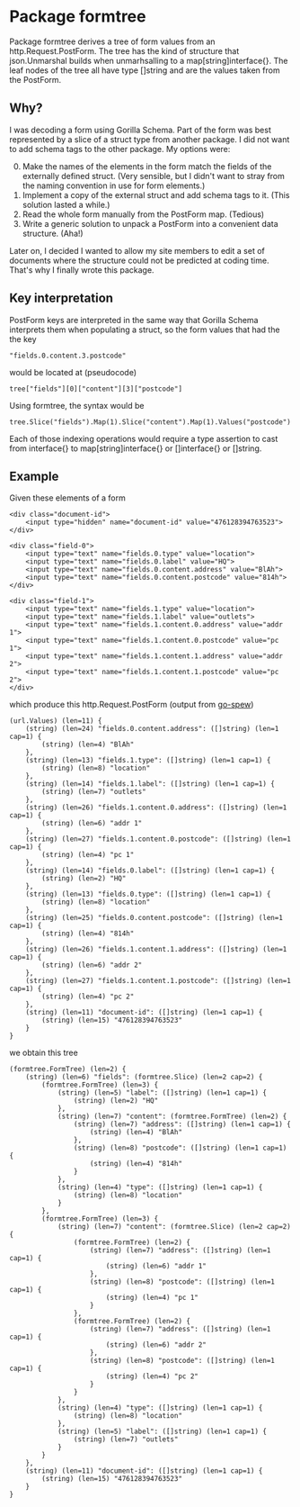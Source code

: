 # Package formtree

Package formtree derives a tree of form values from an http.Request.PostForm.
The tree has the kind of structure that json.Unmarshal builds when
unmarhsalling to a map[string]interface{}. The leaf nodes of the tree all
have type []string and are the values taken from the PostForm.


## Why?

I was decoding a form using Gorilla Schema. Part of the form was best
represented by a slice of a struct type from another package. I did not want to
add schema tags to the other package. My options were:


 0. Make the names of the elements in the form match the fields of the
 externally defined struct. (Very sensible, but I didn't want to stray from the
 naming convention in use for form elements.)
 0. Implement a copy of the external struct and add schema tags to it. (This solution lasted a while.)
 0. Read the whole form manually from the PostForm map. (Tedious)
 0. Write a generic solution to unpack a PostForm into a convenient data structure. (Aha!)

Later on, I decided I wanted to allow my site members to edit a set of documents
where the structure could not be predicted at coding time. That's why I finally
wrote this package.


## Key interpretation

PostForm keys are interpreted in the same way that Gorilla Schema interprets
them when populating a struct, so the form values that had the the key

    "fields.0.content.3.postcode"

would be located at (pseudocode)

    tree["fields"][0]["content"][3]["postcode"]

Using formtree, the syntax would be

    tree.Slice("fields").Map(1).Slice("content").Map(1).Values("postcode")

Each of those indexing operations would require a type assertion to cast from
interface{} to map[string]interface{} or []interface{} or []string.


## Example

Given these elements of a form

    <div class="document-id">
        <input type="hidden" name="document-id" value="476128394763523">
    </div>

    <div class="field-0">
        <input type="text" name="fields.0.type" value="location">
        <input type="text" name="fields.0.label" value="HQ">
        <input type="text" name="fields.0.content.address" value="BlAh">
        <input type="text" name="fields.0.content.postcode" value="814h">
    </div>

    <div class="field-1">
        <input type="text" name="fields.1.type" value="location">
        <input type="text" name="fields.1.label" value="outlets">
        <input type="text" name="fields.1.content.0.address" value="addr 1">
        <input type="text" name="fields.1.content.0.postcode" value="pc 1">
        <input type="text" name="fields.1.content.1.address" value="addr 2">
        <input type="text" name="fields.1.content.1.postcode" value="pc 2">
    </div>

which produce this http.Request.PostForm (output from [go-spew](https://github.com/davecgh/go-spew))

    (url.Values) (len=11) {
    	(string) (len=24) "fields.0.content.address": ([]string) (len=1 cap=1) {
    		(string) (len=4) "BlAh"
    	},
    	(string) (len=13) "fields.1.type": ([]string) (len=1 cap=1) {
    		(string) (len=8) "location"
    	},
    	(string) (len=14) "fields.1.label": ([]string) (len=1 cap=1) {
    		(string) (len=7) "outlets"
    	},
    	(string) (len=26) "fields.1.content.0.address": ([]string) (len=1 cap=1) {
    		(string) (len=6) "addr 1"
    	},
    	(string) (len=27) "fields.1.content.0.postcode": ([]string) (len=1 cap=1) {
    		(string) (len=4) "pc 1"
    	},
    	(string) (len=14) "fields.0.label": ([]string) (len=1 cap=1) {
    		(string) (len=2) "HQ"
    	},
    	(string) (len=13) "fields.0.type": ([]string) (len=1 cap=1) {
    		(string) (len=8) "location"
    	},
    	(string) (len=25) "fields.0.content.postcode": ([]string) (len=1 cap=1) {
    		(string) (len=4) "814h"
    	},
    	(string) (len=26) "fields.1.content.1.address": ([]string) (len=1 cap=1) {
    		(string) (len=6) "addr 2"
    	},
    	(string) (len=27) "fields.1.content.1.postcode": ([]string) (len=1 cap=1) {
    		(string) (len=4) "pc 2"
    	},
    	(string) (len=11) "document-id": ([]string) (len=1 cap=1) {
    		(string) (len=15) "476128394763523"
    	}
    }

we obtain this tree

    (formtree.FormTree) (len=2) {
    	(string) (len=6) "fields": (formtree.Slice) (len=2 cap=2) {
    		(formtree.FormTree) (len=3) {
    			(string) (len=5) "label": ([]string) (len=1 cap=1) {
    				(string) (len=2) "HQ"
    			},
    			(string) (len=7) "content": (formtree.FormTree) (len=2) {
    				(string) (len=7) "address": ([]string) (len=1 cap=1) {
    					(string) (len=4) "BlAh"
    				},
    				(string) (len=8) "postcode": ([]string) (len=1 cap=1) {
    					(string) (len=4) "814h"
    				}
    			},
    			(string) (len=4) "type": ([]string) (len=1 cap=1) {
    				(string) (len=8) "location"
    			}
    		},
    		(formtree.FormTree) (len=3) {
    			(string) (len=7) "content": (formtree.Slice) (len=2 cap=2) {
    				(formtree.FormTree) (len=2) {
    					(string) (len=7) "address": ([]string) (len=1 cap=1) {
    						(string) (len=6) "addr 1"
    					},
    					(string) (len=8) "postcode": ([]string) (len=1 cap=1) {
    						(string) (len=4) "pc 1"
    					}
    				},
    				(formtree.FormTree) (len=2) {
    					(string) (len=7) "address": ([]string) (len=1 cap=1) {
    						(string) (len=6) "addr 2"
    					},
    					(string) (len=8) "postcode": ([]string) (len=1 cap=1) {
    						(string) (len=4) "pc 2"
    					}
    				}
    			},
    			(string) (len=4) "type": ([]string) (len=1 cap=1) {
    				(string) (len=8) "location"
    			},
    			(string) (len=5) "label": ([]string) (len=1 cap=1) {
    				(string) (len=7) "outlets"
    			}
    		}
    	},
    	(string) (len=11) "document-id": ([]string) (len=1 cap=1) {
    		(string) (len=15) "476128394763523"
    	}
    }
